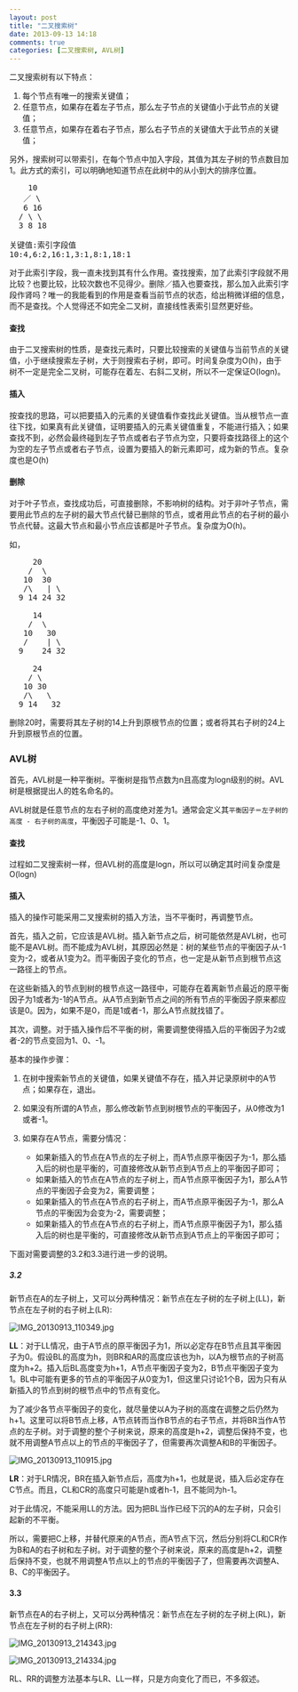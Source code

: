 ```yaml
---
layout: post
title: "二叉搜索树"
date: 2013-09-13 14:18
comments: true
categories: [二叉搜索树, AVL树]
---
```


二叉搜索树有以下特点：

1. 每个节点有唯一的搜索关键值；
2. 任意节点，如果存在着左子节点，那么左子节点的关键值小于此节点的关键值；
3. 任意节点，如果存在着右子节点，那么右子节点的关键值大于此节点的关键值；

另外，搜索树可以带索引，在每个节点中加入字段，其值为其左子树的节点数目加1。此方式的索引，可以明确地知道节点在此树中的从小到大的排序位置。

<pre>
    10
   ／ \
   6 16
  / \ \
  3 8 18

关键值:索引字段值
10:4,6:2,16:1,3:1,8:1,18:1
</pre>

对于此索引字段，我一直未找到其有什么作用。查找搜索，加了此索引字段就不用比较？也要比较，比较次数也不见得少。删除／插入也要查找，那么加入此索引字段作肾吗？唯一的我能看到的作用是查看当前节点的状态，给出稍微详细的信息，而不是查找。个人觉得还不如完全二叉树，直接线性表索引显然更好些。

#### 查找

由于二叉搜索树的性质，是查找元素时，只要比较搜索的关键值与当前节点的关键值，小于继续搜索左子树，大于则搜索右子树，即可。时间复杂度为O(h)，由于树不一定是完全二叉树，可能存在着左、右斜二叉树，所以不一定保证O(logn)。

#### 插入

按查找的思路，可以把要插入的元素的关键值看作查找此关键值。当从根节点一直往下找，如果真有此关键值，证明要插入的元素关键值重复，不能进行插入；如果查找不到，必然会最终碰到左子节点或者右子节点为空，只要将查找路径上的这个为空的左子节点或者右子节点，设置为要插入的新元素即可，成为新的节点。复杂度也是O(h)

#### 删除

对于叶子节点，查找成功后，可直接删除，不影响树的结构。对于非叶子节点，需要用此节点的左子树的最大节点代替已删除的节点，或者用此节点的右子树的最小节点代替。这最大节点和最小节点应该都是叶子节点。复杂度为O(h)。

如，
<pre>
     20
    /  \
   10  30
   /\   | \
  9 14 24 32

     14
    /  \
   10   30
   /    | \
  9    24 32

     24
    / \
   10 30
   /\   \
  9 14   32
</pre>

删除20时，需要将其左子树的14上升到原根节点的位置；或者将其右子树的24上升到原根节点的位置。

### AVL树

首先，AVL树是一种平衡树。平衡树是指节点数为n且高度为logn级别的树。AVL树是根据提出人的姓名命名的。

AVL树就是任意节点的左右子树的高度绝对差为1。通常会定义其`平衡因子＝左子树的高度 - 右子树的高度`，平衡因子可能是-1、0、1。

#### 查找

过程如二叉搜索树一样，但AVL树的高度是logn，所以可以确定其时间复杂度是O(logn)

#### 插入

插入的操作可能采用二叉搜索树的插入方法，当不平衡时，再调整节点。

首先，插入之前，它应该是AVL树。插入新节点之后，树可能依然是AVL树，也可能不是AVL树。而不能成为AVL树，其原因必然是：树的某些节点的平衡因子从-1变为-2，或者从1变为2。而平衡因子变化的节点，也一定是从新节点到根节点这一路径上的节点。

在这些新插入的节点到树的根节点这一路径中，可能存在着离新节点最近的原平衡因子为1或者为-1的A节点。从A节点到新节点之间的所有节点的平衡因子原来都应该是0。因为，如果不是0，而是1或者-1，那么A节点就找错了。

其次，调整。对于插入操作后不平衡的树，需要调整使得插入后的平衡因子为2或者-2的节点变回为1、0、-1。

基本的操作步骤：

1. 在树中搜索新节点的关键值，如果关键值不存在，插入并记录原树中的A节点；如果存在，退出。

2. 如果没有所谓的A节点，那么修改新节点到树根节点的平衡因子，从0修改为1或者-1。

3. 如果存在A节点，需要分情况：

    * 如果新插入的节点在A节点的左子树上，而A节点原平衡因子为-1，那么插入后的树也是平衡的，可直接修改从新节点到A节点上的平衡因子即可；
    * 如果新插入的节点在A节点的左子树上，而A节点原平衡因子为1，那么A节点的平衡因子会变为2，需要调整；
    * 如果新插入的节点在A节点的右子树上，而A节点原平衡因子为-1，那么A节点的平衡因为会变为-2，需要调整；
    * 如果新插入的节点在A节点的右子树上，而A节点原平衡因子为1，那么插入后的树也是平衡的，可直接修改从新节点到A节点上的平衡因子即可；

下面对需要调整的3.2和3.3进行进一步的说明。

##### 3.2

新节点在A的左子树上，又可以分两种情况：新节点在左子树的左子树上(LL)，新节点在左子树的右子树上(LR):

![IMG_20130913_110349.jpg](http://octoper.com/photo/c69c6523e7b903d1d71bc142abf659e6/IMG_20130913_110349.jpg)

__LL__：对于LL情况，由于A节点的原平衡因子为1，所以必定存在B节点且其平衡因子为0。假设BL的高度为h，则BR和AR的高度应该也为h，以A为根节点的子树高度为h+2。插入后BL高度变为h+1，A节点平衡因子变为2，B节点平衡因子变为1。BL中可能有更多的节点的平衡因子从0变为1，但这里只讨论1个B，因为只有从新插入的节点到树的根节点中的节点有变化。

为了减少各节点平衡因子的变化，就尽量使以A为子树的高度在调整之后仍然为h+1。这里可以将B节点上移，A节点转而当作B节点的右子节点，并将BR当作A节点的左子树。对于调整的整个子树来说，原来的高度是h+2，调整后保持不变，也就不用调整A节点以上的节点的平衡因子了，但需要再次调整A和B的平衡因子。

![IMG_20130913_110915.jpg](/images/photo/IMG_20130913_110915.jpg)

__LR__：对于LR情况，BR在插入新节点后，高度为h+1，也就是说，插入后必定存在C节点。而且，CL和CR的高度只可能是h或者h-1，且不能同为h-1。

对于此情况，不能采用LL的方法。因为把BL当作已经下沉的A的左子树，只会引起新的不平衡。

所以，需要把C上移，并替代原来的A节点，而A节点下沉，然后分别将CL和CR作为B和A的右子树和左子树。对于调整的整个子树来说，原来的高度是h+2，调整后保持不变，也就不用调整A节点以上的节点的平衡因子了，但需要再次调整A、B、C的平衡因子。

#### 3.3

新节点在A的右子树上，又可以分两种情况：新节点在左子树的左子树上(RL)，新节点在左子树的右子树上(RR):

![IMG_20130913_214343.jpg](/images/photo/IMG_20130913_214343.jpg)

![IMG_20130913_214334.jpg](/images/photo/IMG_20130913_214334.jpg)

RL、RR的调整方法基本与LR、LL一样，只是方向变化了而已，不多叙述。